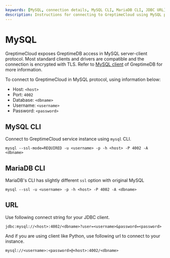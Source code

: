```yaml
---
keywords: [MySQL, connection details, MySQL CLI, MariaDB CLI, JDBC URL]
description: Instructions for connecting to GreptimeCloud using MySQL protocol, including connection details, MySQL CLI, MariaDB CLI, and JDBC URL.
---
```


# MySQL

GreptimeCloud exposes GreptimeDB access in MySQL server-client protocol. Most
standard clients and drivers are compatible and the connection is encrypted with TLS.
Refer to [MySQL client](https://docs.greptime.com/user-guide/protocols/mysql) of GreptimeDB for more information.

To connect to GreptimeCloud in MySQL protocol, using information below:

- Host: `<host>`
- Port: `4002`
- Database: `<dbname>`
- Username: `<username>`
- Password: `<password>`

## MySQL CLI

Connect to GreptimeCloud service instance using `mysql` CLI.

```shell
mysql --ssl-mode=REQUIRED -u <username> -p -h <host> -P 4002 -A <dbname>
```

## MariaDB CLI

MariaDB's CLI has slightly different `ssl` option with original MySQL

```shell
mysql --ssl -u <username> -p -h <host> -P 4002 -A <dbname>
```

## URL

Use following connect string for your JDBC client.

```text
jdbc:mysql://<host>:4002/<dbname>?user=<username>&password=<password>
```

<!-- Read the [time zone setting](https://docs.greptime.com/user-guide/ingest-data/for-iot/grpc-sdks/java#time-zone) for JDBC. -->

And if you are using client like Python, use following url to connect to your
instance.

```text
mysql://<username>:<password>@<host>:4002/<dbname>
```
